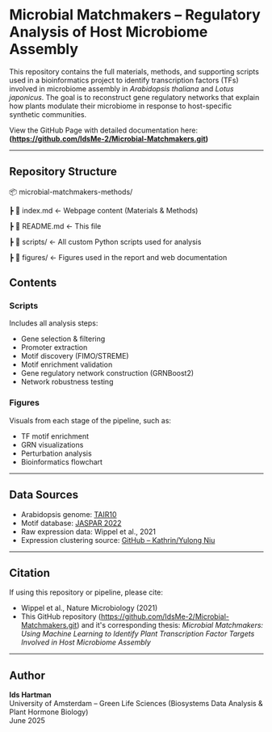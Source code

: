 # Microbial Matchmakers – Regulatory Analysis of Host Microbiome Assembly

This repository contains the full materials, methods, and supporting scripts used in a bioinformatics project to identify transcription factors (TFs) involved in microbiome assembly in *Arabidopsis thaliana* and *Lotus japonicus*. The goal is to reconstruct gene regulatory networks that explain how plants modulate their microbiome in response to host-specific synthetic communities.

View the GitHub Page with detailed documentation here:  
**(https://github.com/IdsMe-2/Microbial-Matchmakers.git)**

---

## Repository Structure

📦 microbial-matchmakers-methods/

┣ 📄 index.md ← Webpage content (Materials & Methods)

┣ 📄 README.md ← This file

┣ 📁 scripts/ ← All custom Python scripts used for analysis

┣ 📁 figures/ ← Figures used in the report and web documentation


## Contents

### Scripts
Includes all analysis steps:
- Gene selection & filtering
- Promoter extraction
- Motif discovery (FIMO/STREME)
- Motif enrichment validation
- Gene regulatory network construction (GRNBoost2)
- Network robustness testing

### Figures
Visuals from each stage of the pipeline, such as:
- TF motif enrichment
- GRN visualizations
- Perturbation analysis
- Bioinformatics flowchart

---

## Data Sources

- Arabidopsis genome: [TAIR10](https://www.arabidopsis.org/)
- Motif database: [JASPAR 2022](https://jaspar.genereg.net/)
- Raw expression data: Wippel et al., 2021
- Expression clustering source: [GitHub – Kathrin/Yulong Niu](https://github.com/YulongNiu/MPIPZ_Kathrin_Persistence_RNASeq)

---

## Citation

If using this repository or pipeline, please cite:
- Wippel et al., Nature Microbiology (2021)
- This GitHub repository (https://github.com/IdsMe-2/Microbial-Matchmakers.git) and it's corresponding thesis: *Microbial Matchmakers: Using Machine Learning to Identify Plant Transcription Factor Targets Involved in Host Microbiome Assembly*

---

## Author

**Ids Hartman**  
University of Amsterdam – Green Life Sciences (Biosystems Data Analysis & Plant Hormone Biology)  
June 2025  


